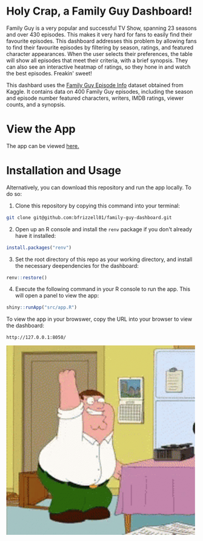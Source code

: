 # Holy Crap, a Family Guy Dashboard!

Family Guy is a very popular and successful TV Show, spanning 23 seasons and
over 430 episodes. This makes it very hard for fans to easily find their favourite 
episodes. This dashboard addresses this problem by allowing fans to find their
favourite episodes by filtering by season, ratings, and featured character
appearances. When the user selects their preferences, the table will show all
episodes that meet their criteria, with a brief synopsis. They can also see an interactive heatmap of
ratings, so they hone in and watch the best episodes. Freakin' sweet!

This dashbard uses the [Family Guy Episode Info](https://www.kaggle.com/datasets/zeesolver/family) 
dataset obtained from Kaggle. It contains data on 400 Family Guy episodes,
including the season and episode number featured characters, writers, IMDB ratings,
viewer counts, and a synopsis.

# View the App

The app can be viewed [here.](https://connect.posit.cloud/bfrizzell01/content/019596dd-edc3-c272-7263-8a2388c1466f)

# Installation and Usage

Alternatively, you can download this repository and run the app locally. To do so:

1. Clone this repository by copying this command into your terminal:

```bash
git clone git@github.com:bfrizzell01/family-guy-dashboard.git
```

2. Open up an R console and install the `renv` package if you don't already have it installed:

```r
install.packages("renv")
```

3. Set the root directory of this repo as your working directory, and install the necessary deependencies for the dashboard:

```r
renv::restore()
```

4. Execute the following command in your R console to run the app. This will open a panel to view the app:

```r
shiny::runApp("src/app.R")
```

To view the app in your browswer, copy the URL into your browser to view the dashboard:

```
http://127.0.0.1:8050/
```

![](img/family-guy-happy-dance.gif)
